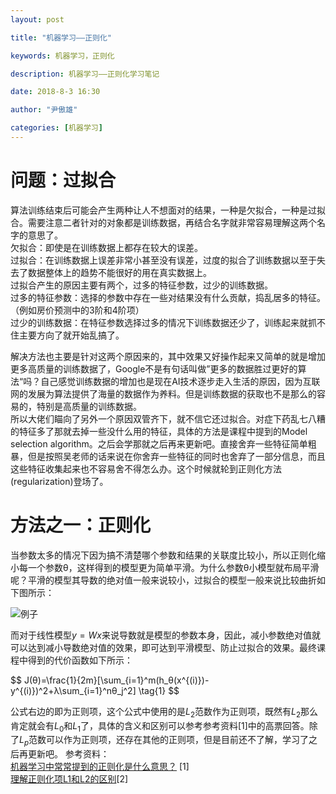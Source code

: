 ```yaml
---
layout: post

title: "机器学习——正则化"

keywords: 机器学习，正则化

description: 机器学习——正则化学习笔记

date: 2018-8-3 16:30

author: "尹傲雄"

categories: [机器学习]
---
```

# 问题：过拟合

算法训练结束后可能会产生两种让人不想面对的结果，一种是欠拟合，一种是过拟合。需要注意二者针对的对象都是训练数据，再结合名字就非常容易理解这两个名字的意思了。  
欠拟合：即使是在训练数据上都存在较大的误差。  
过拟合：在训练数据上误差非常小甚至没有误差，过度的拟合了训练数据以至于失去了数据整体上的趋势不能很好的用在真实数据上。  
过拟合产生的原因主要有两个，过多的特征参数，过少的训练数据。  
过多的特征参数：选择的参数中存在一些对结果没有什么贡献，捣乱居多的特征。（例如房价预测中的3阶和4阶项）  
过少的训练数据：在特征参数选择过多的情况下训练数据还少了，训练起来就抓不住主要方向了就开始乱搞了。

解决方法也主要是针对这两个原因来的，其中效果又好操作起来又简单的就是增加更多高质量的训练数据了，Google不是有句话叫做”更多的数据胜过更好的算法“吗？自己感觉训练数据的增加也是现在AI技术逐步走入生活的原因，因为互联网的发展为算法提供了海量的数据作为养料。但是训练数据的获取也不是那么的容易的，特别是高质量的训练数据。  
所以大佬们瞄向了另外一个原因双管齐下，就不信它还过拟合。对症下药乱七八糟的特征多了那就去掉一些没什么用的特征，具体的方法是课程中提到的Model selection algorithm。之后会学那就之后再来更新吧。直接舍弃一些特征简单粗暴，但是按照吴老师的话来说在你舍弃一些特征的同时也舍弃了一部分信息，而且这些特征收集起来也不容易舍不得怎么办。这个时候就轮到正则化方法(regularization)登场了。


# 方法之一：正则化
当参数太多的情况下因为搞不清楚哪个参数和结果的关联度比较小，所以正则化缩小每一个参数θ，这样得到的模型更为简单平滑。为什么参数θ小模型就布局平滑呢？平滑的模型其导数的绝对值一般来说较小，过拟合的模型一般来说比较曲折如下图所示：

![例子](https://csueducn-my.sharepoint.com/personal/yinaoxiong_csu_edu_cn/_layouts/15/download.aspx?e=qX7Da1&share=ERpSwQckJZ9FuxPJpaRdhjABHlRX5EhPwjd7xAqThGwZrw)

而对于线性模型$y=Wx$来说导数就是模型的参数本身，因此，减小参数绝对值就可以达到减小导数绝对值的效果，即可达到平滑模型、防止过拟合的效果。最终课程中得到的代价函数如下所示：

<div class="official">
$$
J(θ)=\frac{1}{2m}[\sum_{i=1}^m(h_θ(x^{(i)})-y^{(i)})^2+λ\sum_{i=1}^nθ_j^2] \tag{1}
$$
</div>

公式右边的即为正则项，这个公式中使用的是$L_2$范数作为正则项，既然有$L_2$那么肯定就会有$L_0$和$L_1$了，具体的含义和区别可以参考参考资料[1]中的高票回答。除了$L_p$范数可以作为正则项，还存在其他的正则项，但是目前还不了解，学习了之后再更新吧。
参考资料：  
[机器学习中常常提到的正则化是什么意思？](https://www.zhihu.com/question/20924039)  [1]  
[理解正则化项L1和L2的区别](https://blog.csdn.net/coderTC/article/details/78452300)[2]